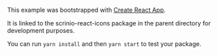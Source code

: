 This example was bootstrapped with [Create React App](https://github.com/facebook/create-react-app).

It is linked to the scrinio-react-icons package in the parent directory for development purposes.

You can run `yarn install` and then `yarn start` to test your package.
